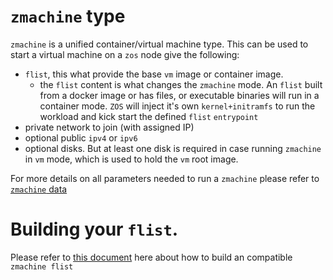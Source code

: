 # `zmachine` type

`zmachine` is a unified container/virtual machine type. This can be used to start a virtual machine on a `zos` node give the following:
- `flist`, this what provide the base `vm` image or container image.
  - the `flist` content is what changes the `zmachine` mode. An `flist` built from a docker image or has files, or executable binaries will run in a container mode. `ZOS` will inject it's own `kernel+initramfs` to run the workload and kick start the defined `flist` `entrypoint`
- private network to join (with assigned IP)
- optional public `ipv4` or `ipv6`
- optional disks. But at least one disk is required in case running `zmachine` in `vm` mode, which is used to hold the `vm` root image.

For more details on all parameters needed to run a `zmachine` please refer to [`zmachine` data](https://github.com/threefoldtech/zos/blob/main/pkg/gridtypes/zos/zmachine.go)

# Building your `flist`.
Please refer to [this document](./zmachine.md) here about how to build an compatible `zmachine flist`
